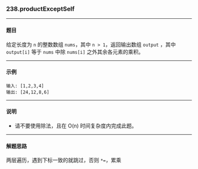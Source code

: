 ### 238.productExceptSelf
----
#### 题目
给定长度为 ``n`` 的整数数组 ``nums``，其中 ``n > 1``，返回输出数组 ``output`` ，其中 ``output[i]`` 等于 ``nums`` 中除 ``nums[i]`` 之外其余各元素的乘积。

----
#### 示例
```
输入: [1,2,3,4]
输出: [24,12,8,6]
```

----
#### 说明
- 请不要使用除法，且在 O(n) 时间复杂度内完成此题。

----
#### 解题思路
两层遍历，遇到下标一致的就跳过，否则 ``*=``，累乘